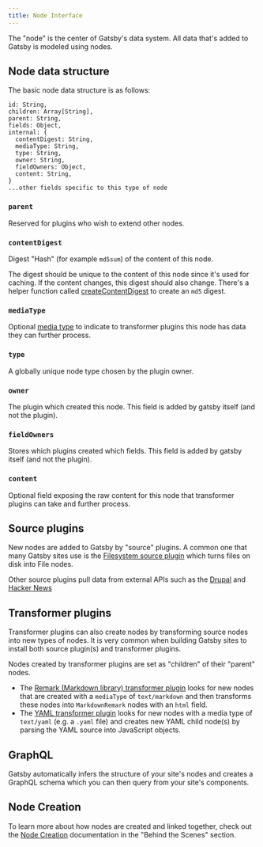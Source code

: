 ```yaml
---
title: Node Interface
---
```


The "node" is the center of Gatsby's data system. All data that's added to
Gatsby is modeled using nodes.

## Node data structure

The basic node data structure is as follows:

```flow
id: String,
children: Array[String],
parent: String,
fields: Object,
internal: {
  contentDigest: String,
  mediaType: String,
  type: String,
  owner: String,
  fieldOwners: Object,
  content: String,
}
...other fields specific to this type of node
```

### `parent`

Reserved for plugins who wish to extend other nodes.

### `contentDigest`

Digest "Hash" (for example `md5sum`) of the content of this node.

The digest should be unique to the content of this node since it's used for caching. If the content changes, this digest should also change. There's a helper function called [createContentDigest](https://github.com/gatsbyjs/gatsby/blob/master/packages/gatsby-core-utils/src/create-content-digest.js) to create an `md5` digest.

### `mediaType`

Optional [media type](https://en.wikipedia.org/wiki/Media_type) to indicate to transformer plugins this node has data they can further process.

### `type`

A globally unique node type chosen by the plugin owner.

### `owner`

The plugin which created this node. This field is added by gatsby itself (and not the plugin).

### `fieldOwners`

Stores which plugins created which fields. This field is added by gatsby itself (and not the plugin).

### `content`

Optional field exposing the raw content for this node that transformer plugins can take and further process.

## Source plugins

New nodes are added to Gatsby by "source" plugins. A common one that many Gatsby
sites use is the [Filesystem source plugin](/packages/gatsby-source-filesystem)
which turns files on disk into File nodes.

Other source plugins pull data from external APIs such as the
[Drupal](/packages/gatsby-source-drupal) and
[Hacker News](/packages/gatsby-source-hacker-news)

## Transformer plugins

Transformer plugins can also create nodes by transforming source nodes into new
types of nodes. It is very common when building Gatsby sites to install both
source plugin(s) and transformer plugins.

Nodes created by transformer plugins are set as "children" of their "parent"
nodes.

- The
  [Remark (Markdown library) transformer plugin](/packages/gatsby-transformer-remark)
  looks for new nodes that are created with a `mediaType` of `text/markdown` and
  then transforms these nodes into `MarkdownRemark` nodes with an `html` field.
- The [YAML transformer plugin](/packages/gatsby-transformer-yaml) looks for
  new nodes with a media type of `text/yaml` (e.g. a `.yaml` file) and creates
  new YAML child node(s) by parsing the YAML source into JavaScript objects.

## GraphQL

Gatsby automatically infers the structure of your site's nodes and creates a
GraphQL schema which you can then query from your site's components.

## Node Creation

To learn more about how nodes are created and linked together, check out the [Node Creation](/docs/node-creation) documentation in the "Behind the Scenes" section.
